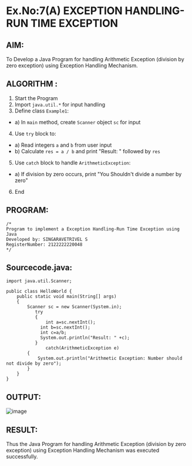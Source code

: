 # Ex.No:7(A)  EXCEPTION HANDLING-RUN TIME EXCEPTION
## AIM:
  To Develop a Java Program for handling Arithmetic Exception (division by zero exception) using Exception Handling Mechanism.

## ALGORITHM :
1.  Start the Program
2.	Import `java.util.*` for input handling
3.	Define class `Example1`:
-	a) In `main` method, create `Scanner` object `sc` for input
4.	Use `try` block to:
-	a) Read integers `a` and `b` from user input
-	b) Calculate `res = a / b` and print "Result: " followed by `res`
5.	Use `catch` block to handle `ArithmeticException`:
-	a) If division by zero occurs, print "You Shouldn't divide a number by zero"
6.	End

## PROGRAM:
 ```
/*
Program to implement a Exception Handling-Run Time Exception using Java
Developed by: SINGARAVETRIVEL S
RegisterNumber: 2122222220048
*/
```

## Sourcecode.java:
```
import java.util.Scanner;

public class HelloWorld {
    public static void main(String[] args)
    {
        Scanner sc = new Scanner(System.in);
           try
           {
               int a=sc.nextInt();
             int b=sc.nextInt();
             int c=a/b;
             System.out.println("Result: " +c); 
           }
               catch(ArithmeticException e)  
        {  
            System.out.println("Arithmetic Exception: Number should not divide by zero");  
        }  
    }
}
```

## OUTPUT:

![image](https://github.com/user-attachments/assets/caa9da44-0328-4432-a648-6c9b58019dc7)

## RESULT:
Thus the Java Program for handling Arithmetic Exception (division by zero exception) using Exception Handling Mechanism was executed successfully.
